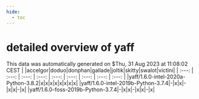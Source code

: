 ```yaml
---
hide:
  - toc
---
```


detailed overview of yaff
=========================


This data was automatically generated on $Thu, 31 Aug 2023 at 11:08:02 CEST
| |accelgor|doduo|donphan|gallade|joltik|skitty|swalot|victini|
| :---: | :---: | :---: | :---: | :---: | :---: | :---: | :---: | :---: |
|yaff/1.6.0-intel-2020a-Python-3.8.2|x|x|x|x|x|x|x|x|
|yaff/1.6.0-intel-2019b-Python-3.7.4|-|x|x|-|x|x|-|x|
|yaff/1.6.0-foss-2019b-Python-3.7.4|-|x|x|-|x|x|-|x|
